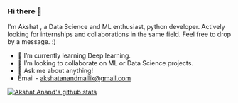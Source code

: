 ### Hi there 👋

<!--
**cipheraxat/cipheraxat** is a ✨ _special_ ✨ repository because its `README.md` (this file) appears on your GitHub profile.-->
I'm Akshat , a Data Science and ML enthusiast, python developer. Actively looking for internships and collaborations in the same field. 
Feel free to drop by a message. :)

- 🌱 I’m currently learning Deep learning.
- 👯 I’m looking to collaborate on ML or Data Science projects.
- 💬 Ask me about anything!
- Email - akshatanandmallik@gmail.com


[![Akshat Anand's github stats](https://github-readme-stats.vercel.app/api?username=cipheraxat)](https://github.com/cipheraxat/github-readme-stats)
